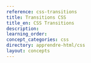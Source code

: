 ```yaml
---
reference: css-transitions
title: Transitions CSS
title_en: CSS Transitions
description:
learning_order:
concept_categories: css
directory: apprendre-html/css
layout: concepts
---
```

